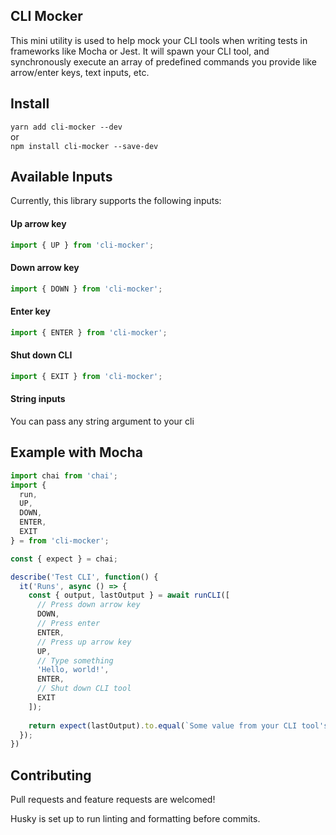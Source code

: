 ## CLI Mocker
This mini utility is used to help mock your CLI tools when writing tests in frameworks like Mocha or Jest. It will spawn your CLI tool, and synchronously execute an array of predefined commands you provide like arrow/enter keys, text inputs, etc.

## Install
`yarn add cli-mocker --dev`\
or\
`npm install cli-mocker --save-dev`

## Available Inputs
Currently, this library supports the following inputs:

#### Up arrow key
```js
import { UP } from 'cli-mocker';
```

#### Down arrow key
```js
import { DOWN } from 'cli-mocker';
```

#### Enter key
```js
import { ENTER } from 'cli-mocker';
```

#### Shut down CLI
```js
import { EXIT } from 'cli-mocker';
```

#### String inputs
You can pass any string argument to your cli

## Example with Mocha
```js
import chai from 'chai';
import {
  run,
  UP,
  DOWN,
  ENTER,
  EXIT
} = from 'cli-mocker';

const { expect } = chai;

describe('Test CLI', function() {
  it('Runs', async () => {
    const { output, lastOutput } = await runCLI([
      // Press down arrow key
      DOWN,
      // Press enter
      ENTER,
      // Press up arrow key
      UP,
      // Type something
      'Hello, world!',
      ENTER,
      // Shut down CLI tool
      EXIT
    ]);
    
    return expect(lastOutput).to.equal(`Some value from your CLI tool's console.log() output`);
  });
})
```

## Contributing
Pull requests and feature requests are welcomed!

Husky is set up to run linting and formatting before commits.